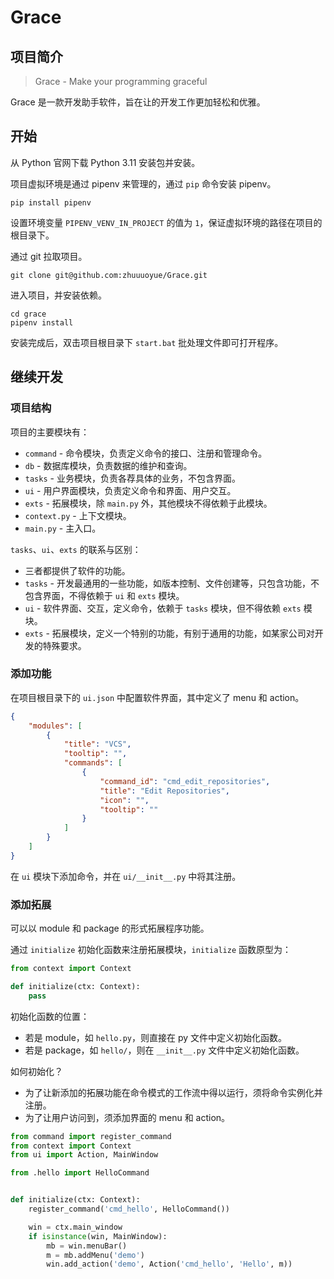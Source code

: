 # Grace

## 项目简介

> Grace - Make your programming graceful

Grace 是一款开发助手软件，旨在让的开发工作更加轻松和优雅。

## 开始

从 Python 官网下载 Python 3.11 安装包并安装。

项目虚拟环境是通过 pipenv 来管理的，通过 `pip` 命令安装 pipenv。

```commandline
pip install pipenv
```

设置环境变量 `PIPENV_VENV_IN_PROJECT` 的值为 `1`，保证虚拟环境的路径在项目的根目录下。

通过 git 拉取项目。

```commandline
git clone git@github.com:zhuuuoyue/Grace.git
```

进入项目，并安装依赖。

```commandline
cd grace
pipenv install
```

安装完成后，双击项目根目录下 `start.bat` 批处理文件即可打开程序。

## 继续开发

### 项目结构

项目的主要模块有：

- `command` - 命令模块，负责定义命令的接口、注册和管理命令。
- `db` - 数据库模块，负责数据的维护和查询。
- `tasks` - 业务模块，负责各荐具体的业务，不包含界面。
- `ui` - 用户界面模块，负责定义命令和界面、用户交互。
- `exts` - 拓展模块，除 `main.py` 外，其他模块不得依赖于此模块。
- `context.py` - 上下文模块。
- `main.py` - 主入口。

`tasks`、`ui`、`exts` 的联系与区别：

- 三者都提供了软件的功能。
- `tasks` - 开发最通用的一些功能，如版本控制、文件创建等，只包含功能，不包含界面，不得依赖于 `ui` 和 `exts` 模块。
- `ui` - 软件界面、交互，定义命令，依赖于 `tasks` 模块，但不得依赖 `exts` 模块。
- `exts` - 拓展模块，定义一个特别的功能，有别于通用的功能，如某家公司对开发的特殊要求。

### 添加功能

在项目根目录下的 `ui.json` 中配置软件界面，其中定义了 menu 和 action。

```json
{
    "modules": [
        {
            "title": "VCS",
            "tooltip": "",
            "commands": [
                {
                    "command_id": "cmd_edit_repositories",
                    "title": "Edit Repositories",
                    "icon": "",
                    "tooltip": ""
                }
            ]
        }
    ]
}
```

在 `ui` 模块下添加命令，并在 `ui/__init__.py` 中将其注册。

### 添加拓展

可以以 module 和 package 的形式拓展程序功能。

通过 `initialize` 初始化函数来注册拓展模块，`initialize` 函数原型为：

```python
from context import Context

def initialize(ctx: Context):
    pass
```

初始化函数的位置：

- 若是 module，如 `hello.py`，则直接在 py 文件中定义初始化函数。
- 若是 package，如 `hello/`，则在 `__init__.py` 文件中定义初始化函数。

如何初始化？

- 为了让新添加的拓展功能在命令模式的工作流中得以运行，须将命令实例化并注册。
- 为了让用户访问到，须添加界面的 menu 和 action。

```python
from command import register_command
from context import Context
from ui import Action, MainWindow

from .hello import HelloCommand


def initialize(ctx: Context):
    register_command('cmd_hello', HelloCommand())

    win = ctx.main_window
    if isinstance(win, MainWindow):
        mb = win.menuBar()
        m = mb.addMenu('demo')
        win.add_action('demo', Action('cmd_hello', 'Hello', m))
```
